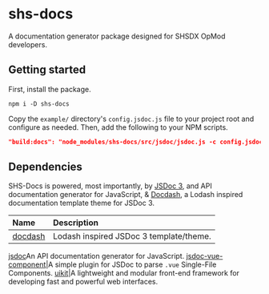 # shs-docs
A documentation generator package designed for SHSDX OpMod developers.

## Getting started
First, install the package.
```command-line
npm i -D shs-docs
```

Copy the `example/` directory's `config.jsdoc.js` file to your project root and configure as needed. Then, add the following to your NPM scripts.
```json
"build:docs": "node_modules/shs-docs/src/jsdoc/jsdoc.js -c config.jsdoc.js",
```

## Dependencies
SHS-Docs is powered, most importantly, by [JSDoc 3][jsdoc], and API documentation generator for JavaScript, & [Docdash][docdash], a Lodash inspired documentation template theme for JSDoc 3.

Name|Description
:---|:---
[docdash][docdash]|Lodash inspired JSDoc 3 template/theme.
[jsdoc][jsdoc]An API documentation generator for JavaScript.
[jsdoc-vue-component][jsdoc-vue]|A simple plugin for JSDoc to parse `.vue` Single-File Components.
[uikit][uikit]|A lightweight and modular front-end framework for developing fast and powerful web interfaces.

<!-- LINKS & IMAGES -->
[docdash]:              https://github.com/clenemt/docdash
[jsdoc]:                https://github.com/jsdoc3/jsdoc
[jsdoc-vue]:            https://github.com/ccqgithub/jsdoc-vue-component
[prism-treeview]:       https://github.com/Golmote/prism-treeview
[uikit]:                https://getuikit.com/docs/introduction